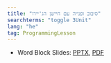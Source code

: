 ```yaml
---
title: "סיבוב ופנייה עם חיישן הג'יירו"
searchterms: "toggle 3Unit"
lang: "he"
tag: ProgrammingLesson
---
```

 <ul>
 <li class="ng-binding">Word Block Slides:
 <a href="ProgrammingLessons/GyroTurning-Hebrew.pptx">PPTX</a>,
 <a href="ProgrammingLessons/GyroTurning-Hebrew.pptx.pdf">PDF</a>
 </li>

 </ul>
